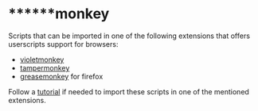 # \*\*\*\*\*\*monkey

Scripts that can be imported in one of the following extensions that offers userscripts support for browsers:

- [violetmonkey](https://chrome.google.com/webstore/detail/violentmonkey/jinjaccalgkegednnccohejagnlnfdag)
- [tampermonkey](https://chrome.google.com/webstore/detail/tampermonkey/dhdgffkkebhmkfjojejmpbldmpobfkfo)
- [greasemonkey](https://addons.mozilla.org/ro/firefox/addon/greasemonkey/) for firefox

Follow a [tutorial](https://simply-how.com/enhance-and-fine-tune-any-web-page-the-complete-user-scripts-guide) if needed to import these scripts in one of the mentioned extensions.